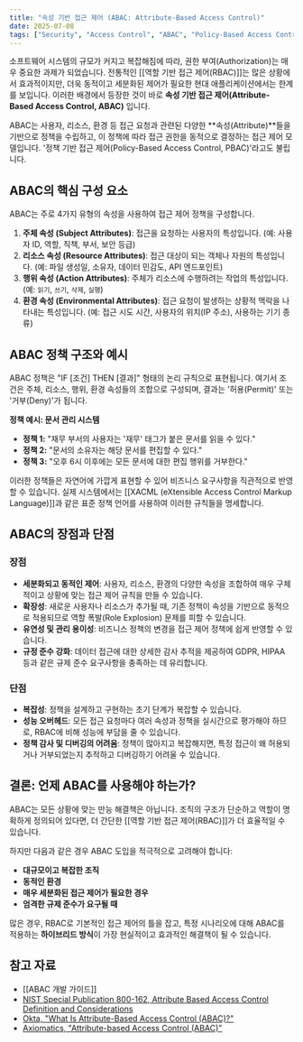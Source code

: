 ```yaml
---
title: "속성 기반 접근 제어 (ABAC: Attribute-Based Access Control)"
date: 2025-07-08
tags: ["Security", "Access Control", "ABAC", "Policy-Based Access Control"]
---
```


소프트웨어 시스템의 규모가 커지고 복잡해짐에 따라, 권한 부여(Authorization)는 매우 중요한 과제가 되었습니다. 전통적인 [[역할 기반 접근 제어(RBAC)]]는 많은 상황에서 효과적이지만, 더욱 동적이고 세분화된 제어가 필요한 현대 애플리케이션에서는 한계를 보입니다. 이러한 배경에서 등장한 것이 바로 **속성 기반 접근 제어(Attribute-Based Access Control, ABAC)** 입니다.

ABAC는 사용자, 리소스, 환경 등 접근 요청과 관련된 다양한 **속성(Attribute)**들을 기반으로 정책을 수립하고, 이 정책에 따라 접근 권한을 동적으로 결정하는 접근 제어 모델입니다. '정책 기반 접근 제어(Policy-Based Access Control, PBAC)'라고도 불립니다.

## ABAC의 핵심 구성 요소

ABAC는 주로 4가지 유형의 속성을 사용하여 접근 제어 정책을 구성합니다.

1.  **주체 속성 (Subject Attributes)**: 접근을 요청하는 사용자의 특성입니다. (예: 사용자 ID, 역할, 직책, 부서, 보안 등급)
2.  **리소스 속성 (Resource Attributes)**: 접근 대상이 되는 객체나 자원의 특성입니다. (예: 파일 생성일, 소유자, 데이터 민감도, API 엔드포인트)
3.  **행위 속성 (Action Attributes)**: 주체가 리소스에 수행하려는 작업의 특성입니다. (예: `읽기`, `쓰기`, `삭제`, `실행`)
4.  **환경 속성 (Environmental Attributes)**: 접근 요청이 발생하는 상황적 맥락을 나타내는 특성입니다. (예: 접근 시도 시간, 사용자의 위치(IP 주소), 사용하는 기기 종류)



## ABAC 정책 구조와 예시

ABAC 정책은 "IF [조건] THEN [결과]" 형태의 논리 규칙으로 표현됩니다. 여기서 조건은 주체, 리소스, 행위, 환경 속성들의 조합으로 구성되며, 결과는 '허용(Permit)' 또는 '거부(Deny)'가 됩니다.

**정책 예시: 문서 관리 시스템**
- **정책 1:** "재무 부서의 사용자는 '재무' 태그가 붙은 문서를 읽을 수 있다."
- **정책 2:** "문서의 소유자는 해당 문서를 편집할 수 있다."
- **정책 3:** "오후 6시 이후에는 모든 문서에 대한 편집 행위를 거부한다."

이러한 정책들은 자연어에 가깝게 표현할 수 있어 비즈니스 요구사항을 직관적으로 반영할 수 있습니다. 실제 시스템에서는 [[XACML (eXtensible Access Control Markup Language)]]과 같은 표준 정책 언어를 사용하여 이러한 규칙들을 명세합니다.

## ABAC의 장점과 단점

### 장점
- **세분화되고 동적인 제어**: 사용자, 리소스, 환경의 다양한 속성을 조합하여 매우 구체적이고 상황에 맞는 접근 제어 규칙을 만들 수 있습니다.
- **확장성**: 새로운 사용자나 리소스가 추가될 때, 기존 정책이 속성을 기반으로 동적으로 적용되므로 역할 폭발(Role Explosion) 문제를 피할 수 있습니다.
- **유연성 및 관리 용이성**: 비즈니스 정책의 변경을 접근 제어 정책에 쉽게 반영할 수 있습니다.
- **규정 준수 강화**: 데이터 접근에 대한 상세한 감사 추적을 제공하여 GDPR, HIPAA 등과 같은 규제 준수 요구사항을 충족하는 데 유리합니다.

### 단점
- **복잡성**: 정책을 설계하고 구현하는 초기 단계가 복잡할 수 있습니다.
- **성능 오버헤드**: 모든 접근 요청마다 여러 속성과 정책을 실시간으로 평가해야 하므로, RBAC에 비해 성능에 부담을 줄 수 있습니다.
- **정책 감사 및 디버깅의 어려움**: 정책이 많아지고 복잡해지면, 특정 접근이 왜 허용되거나 거부되었는지 추적하고 디버깅하기 어려울 수 있습니다.

## 결론: 언제 ABAC를 사용해야 하는가?

ABAC는 모든 상황에 맞는 만능 해결책은 아닙니다. 조직의 구조가 단순하고 역할이 명확하게 정의되어 있다면, 더 간단한 [[역할 기반 접근 제어(RBAC)]]가 더 효율적일 수 있습니다.

하지만 다음과 같은 경우 ABAC 도입을 적극적으로 고려해야 합니다:
- **대규모이고 복잡한 조직**
- **동적인 환경**
- **매우 세분화된 접근 제어가 필요한 경우**
- **엄격한 규제 준수가 요구될 때**

많은 경우, RBAC로 기본적인 접근 제어의 틀을 잡고, 특정 시나리오에 대해 ABAC를 적용하는 **하이브리드 방식**이 가장 현실적이고 효과적인 해결책이 될 수 있습니다.

## 참고 자료
- [[ABAC 개발 가이드]]
- [NIST Special Publication 800-162, Attribute Based Access Control Definition and Considerations](https://csrc.nist.gov/publications/detail/sp/800-162/final)
- [Okta, "What Is Attribute-Based Access Control (ABAC)?"](https://www.okta.com/identity-101/what-is-attribute-based-access-control-abac/)
- [Axiomatics, "Attribute-based Access Control (ABAC)"](https://www.axiomatics.com/attribute-based-access-control-abac/)
